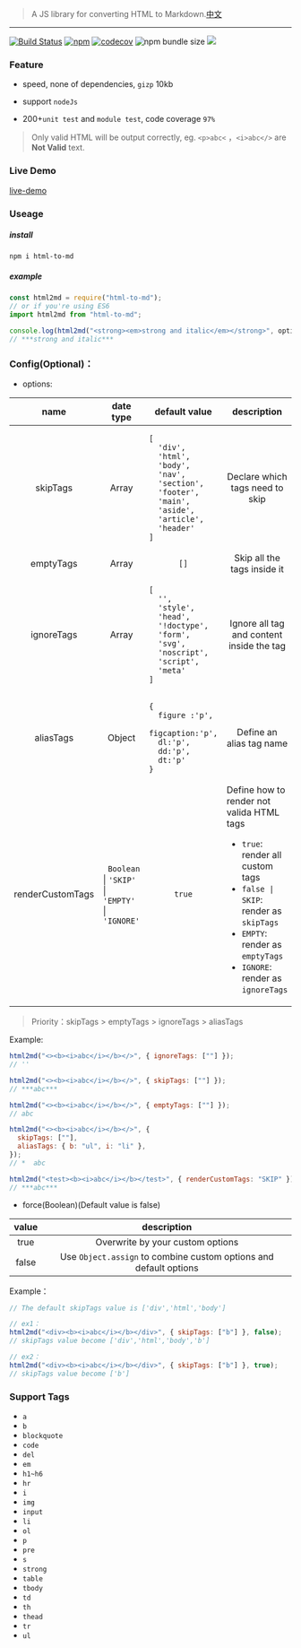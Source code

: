 > A JS library for converting HTML to Markdown.[中文](./README.md)

---

[![Build Status](https://travis-ci.org/stonehank/html-to-md.svg?branch=master)](https://travis-ci.org/stonehank/html-to-md)
[![npm](https://img.shields.io/npm/v/html-to-md.svg)](https://www.npmjs.com/package/html-to-md)
[![codecov](https://codecov.io/gh/stonehank/html-to-md/branch/master/graph/badge.svg)](https://codecov.io/gh/stonehank/html-to-md)
![npm bundle size](https://img.shields.io/bundlephobia/minzip/html-to-md.svg)
![](https://img.shields.io/badge/dependencies-0-brightgreen)

<!-- ![David](https://img.shields.io/david/stonehank/html-to-md.svg) -->

### Feature

- speed, none of dependencies, `gizp` 10kb

- support `nodeJs`

- 200+`unit test` and `module test`, code coverage `97%`

> Only valid HTML will be output correctly, eg. `<p>abc<` ，`<i>abc</>` are **Not Valid** text.

### Live Demo

[live-demo](https://stonehank.github.io/html-to-md/)

### Useage

##### install

`npm i html-to-md`

##### example

```js
const html2md = require("html-to-md");
// or if you're using ES6
import html2md from "html-to-md";

console.log(html2md("<strong><em>strong and italic</em></strong>", options));
// ***strong and italic***
```

### Config(Optional)：

- options:

<table>
<thead>
<tr>
<th align="center">name</th>
<th align="center">date type</th>
<th align="center">default value</th>
<th align="center">description</th>
</tr>
</thead>
<tbody>
<tr>
<td align="center">skipTags</td>
<td align="center">Array</td>
<td align="left"><pre>
<code>[
  'div',
  'html',
  'body',
  'nav',
  'section',
  'footer',
  'main',
  'aside',
  'article',
  'header'
]</code></pre></td>
<td align="center">Declare which tags need to skip</td>
</tr>
<tr>
<td align="center">emptyTags</td>
<td align="center">Array</td>
<td align="center"><code>[]</code></td>
<td align="center">Skip all the tags inside it</td>
</tr>
<tr>
<td align="center">ignoreTags</td>
<td align="center">Array</td>
<td align="left">
<pre>
<code>[
  '',
  'style',
  'head',
  '!doctype',
  'form',
  'svg',
  'noscript',
  'script',
  'meta'
]</code></pre></td>
<td align="center"> Ignore all tag and content inside the tag</td>
</tr>
<tr>
<td align="center">aliasTags</td>
<td align="center">Object</td>
<td align="left">
  <pre>
<code>{
  figure :'p',
  figcaption:'p',
  dl:'p', 
  dd:'p', 
  dt:'p'
}</code></pre></td>
<td align="center"> Define an alias tag name</td>
</tr>
<tr>
<td align="center">renderCustomTags</td>
<td align="left">&nbsp;&nbsp;<code>Boolean</code> <br>| <code>'SKIP'</code> <br>| <code>'EMPTY'</code> <br>| <code>'IGNORE'</code></td>
<td align="center">
<code>true</code></td>
<td align="left">Define how to render not valida HTML tags
<ul>
<li><code>true</code>: render all custom tags</li>
<li><code>false | SKIP</code>: render as <code>skipTags</code></li>
<li><code>EMPTY</code>: render as <code>emptyTags</code></li>
<li><code>IGNORE</code>: render as <code>ignoreTags</code></li>
</ul>
</td>
</tr>
</tbody>
</table>

> Priority：skipTags > emptyTags > ignoreTags > aliasTags

Example:

```javascript
html2md("<><b><i>abc</i></b></>", { ignoreTags: [""] });
// ''

html2md("<><b><i>abc</i></b></>", { skipTags: [""] });
// ***abc***

html2md("<><b><i>abc</i></b></>", { emptyTags: [""] });
// abc

html2md("<><b><i>abc</i></b></>", {
  skipTags: [""],
  aliasTags: { b: "ul", i: "li" },
});
// *  abc

html2md("<test><b><i>abc</i></b></test>", { renderCustomTags: "SKIP" });
// ***abc***
```

- force(Boolean)(Default value is false)

| value |                            description                            |
| :---: | :---------------------------------------------------------------: |
| true  |                 Overwrite by your custom options                  |
| false | Use `Object.assign` to combine custom options and default options |

Example：

```javascript
// The default skipTags value is ['div','html','body']

// ex1：
html2md("<div><b><i>abc</i></b></div>", { skipTags: ["b"] }, false);
// skipTags value become ['div','html','body','b']

// ex2：
html2md("<div><b><i>abc</i></b></div>", { skipTags: ["b"] }, true);
// skipTags value become ['b']
```

### Support Tags

- `a`
- `b`
- `blockquote`
- `code`
- `del`
- `em`
- `h1~h6`
- `hr`
- `i`
- `img`
- `input`
- `li`
- `ol`
- `p`
- `pre`
- `s`
- `strong`
- `table`
- `tbody`
- `td`
- `th`
- `thead`
- `tr`
- `ul`
